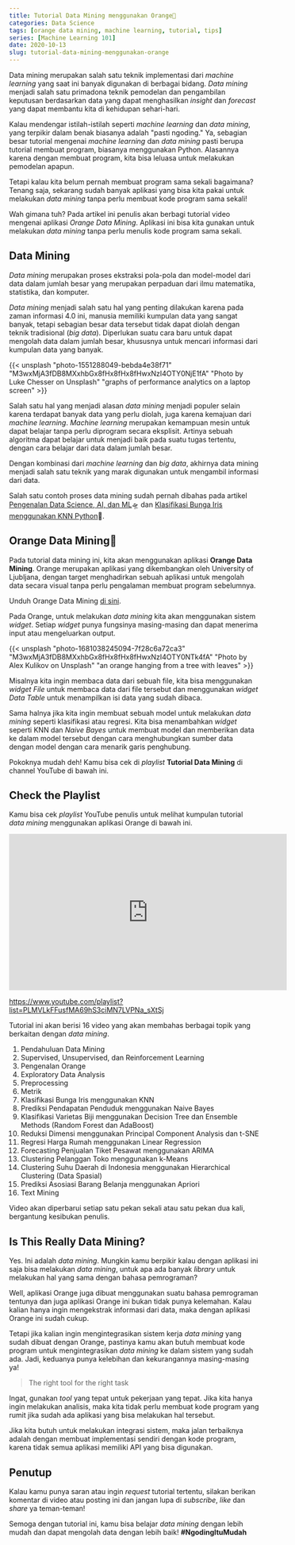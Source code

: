 ```yaml
---
title: Tutorial Data Mining menggunakan Orange🍊
categories: Data Science
tags: [orange data mining, machine learning, tutorial, tips]
series: [Machine Learning 101]
date: 2020-10-13
slug: tutorial-data-mining-menggunakan-orange
---
```


Data mining merupakan salah satu teknik implementasi dari *machine learning* yang saat ini banyak digunakan di berbagai
bidang. *Data mining* menjadi salah satu primadona teknik pemodelan dan pengambilan keputusan berdasarkan data yang
dapat menghasilkan *insight* dan *forecast* yang dapat membantu kita di kehidupan sehari-hari.

Kalau mendengar istilah-istilah seperti *machine learning* dan *data mining*, yang terpikir dalam benak biasanya adalah
"pasti ngoding." Ya, sebagian besar tutorial mengenai *machine learning* dan *data mining* pasti berupa tutorial membuat
program, biasanya menggunakan Python. Alasannya karena dengan membuat program, kita bisa leluasa untuk melakukan
pemodelan apapun.

Tetapi kalau kita belum pernah membuat program sama sekali bagaimana? Tenang saja, sekarang sudah banyak aplikasi yang
bisa kita pakai untuk melakukan *data mining* tanpa perlu membuat kode program sama sekali!

Wah gimana tuh? Pada artikel ini penulis akan berbagi tutorial video mengenai aplikasi *Orange Data Mining*. Aplikasi
ini bisa kita gunakan untuk melakukan *data mining* tanpa perlu menulis kode program sama sekali.

## Data Mining

*Data mining* merupakan proses ekstraksi pola-pola dan model-model dari data dalam jumlah besar yang merupakan perpaduan
dari ilmu matematika, statistika, dan komputer.

*Data mining* menjadi salah satu hal yang penting dilakukan karena pada zaman informasi 4.0 ini, manusia memiliki
kumpulan data yang sangat banyak, tetapi sebagian besar data tersebut tidak dapat diolah dengan teknik tradisional (*big
data*). Diperlukan suatu cara baru untuk dapat mengolah data dalam jumlah besar, khususnya untuk mencari informasi dari
kumpulan data yang banyak.

{{< unsplash "photo-1551288049-bebda4e38f71" "M3wxMjA3fDB8MXxhbGx8fHx8fHx8fHwxNzI4OTY0NjE1fA" "Photo by Luke Chesser on Unsplash" "graphs of performance analytics on a laptop screen" >}}

Salah satu hal yang menjadi alasan *data mining* menjadi populer selain karena terdapat banyak data yang perlu diolah,
juga karena kemajuan dari *machine learning*. *Machine learning* merupakan kemampuan mesin untuk dapat belajar tanpa
perlu diprogram secara eksplisit. Artinya sebuah algoritma dapat belajar untuk menjadi baik pada suatu tugas tertentu,
dengan cara belajar dari data dalam jumlah besar.

Dengan kombinasi dari *machine learning* dan *big data*, akhirnya data mining menjadi salah satu teknik yang marak
digunakan untuk mengambil informasi dari data.

Salah satu contoh proses data mining sudah pernah dibahas pada artikel
[Pengenalan Data Science, AI, dan ML](https://kodesiana.com/post/pengenalan-data-science-ai-dan-ml/)🛸 dan
[Klasifikasi Bunga Iris menggunakan KNN Python](https://kodesiana.com/post/klasifikasi-bunga-iris-menggunakan-knn-python/)🌺.

## Orange Data Mining🍊

Pada tutorial data mining ini, kita akan menggunakan aplikasi **Orange Data Mining**. Orange merupakan aplikasi yang
dikembangkan oleh University of Ljubljana, dengan target menghadirkan sebuah aplikasi untuk mengolah data secara visual
tanpa perlu pengalaman membuat program sebelumnya.

Unduh Orange Data Mining [di sini](https://orange.biolab.si/).

Pada Orange, untuk melakukan *data mining* kita akan menggunakan sistem *widget*. Setiap *widget* punya fungsinya
masing-masing dan dapat menerima input atau mengeluarkan output.

{{< unsplash "photo-1681038245094-7f28c6a72ca3" "M3wxMjA3fDB8MXxhbGx8fHx8fHx8fHwxNzI4OTY0NTk4fA" "Photo by Alex Kulikov on Unsplash" "an orange hanging from a tree with leaves" >}}

Misalnya kita ingin membaca data dari sebuah file, kita bisa menggunakan *widget* *File* untuk membaca data dari file
tersebut dan menggunakan *widget* *Data Table* untuk menampilkan isi data yang sudah dibaca.

Sama halnya jika kita ingin membuat sebuah model untuk melakukan *data mining* seperti klasifikasi atau regresi. Kita
bisa menambahkan *widget* seperti KNN dan *Naive Bayes* untuk membuat model dan memberikan data ke dalam model tersebut
dengan cara menghubungkan sumber data dengan model dengan cara menarik garis penghubung.

Pokoknya mudah deh! Kamu bisa cek di *playlist* **Tutorial Data Mining** di channel YouTube di bawah ini.

## Check the Playlist

Kamu bisa cek *playlist* YouTube penulis untuk melihat kumpulan tutorial *data mining* menggunakan aplikasi Orange di
bawah ini.

<iframe width="560" height="315" src="https://www.youtube.com/embed/videoseries?list=PLMVLkFFusfMA69hS3ciMN7LVPNa_sXtSj" frameborder="0" allow="accelerometer; autoplay; clipboard-write; encrypted-media; gyroscope; picture-in-picture" allowfullscreen></iframe>

<https://www.youtube.com/playlist?list=PLMVLkFFusfMA69hS3ciMN7LVPNa_sXtSj>

Tutorial ini akan berisi 16 video yang akan membahas berbagai topik yang berkaitan dengan *data mining*.

1. Pendahuluan Data Mining
2. Supervised, Unsupervised, dan Reinforcement Learning
3. Pengenalan Orange
4. Exploratory Data Analysis
5. Preprocessing
6. Metrik
7. Klasifikasi Bunga Iris menggunakan KNN
8. Prediksi Pendapatan Penduduk menggunakan Naive Bayes
9. Klasifikasi Varietas Biji menggunakan Decision Tree dan Ensemble Methods (Random Forest dan AdaBoost)
10. Reduksi Dimensi menggunakan Principal Component Analysis dan t-SNE
11. Regresi Harga Rumah menggunakan Linear Regression
12. Forecasting Penjualan Tiket Pesawat menggunakan ARIMA
13. Clustering Pelanggan Toko menggunakan k-Means
14. Clustering Suhu Daerah di Indonesia menggunakan Hierarchical Clustering (Data Spasial)
15. Prediksi Asosiasi Barang Belanja menggunakan Apriori
16. Text Mining

Video akan diperbarui setiap satu pekan sekali atau satu pekan dua kali, bergantung kesibukan penulis.

## Is This Really Data Mining?

Yes. Ini adalah *data mining*. Mungkin kamu berpikir kalau dengan aplikasi ini saja bisa melakukan *data mining*, untuk
apa ada banyak *library* untuk melakukan hal yang sama dengan bahasa pemrograman?

Well, aplikasi Orange juga dibuat menggunakan suatu bahasa pemrograman tentunya dan juga aplikasi Orange ini bukan tidak
punya kelemahan. Kalau kalian hanya ingin mengekstrak informasi dari data, maka dengan aplikasi Orange ini sudah cukup.

Tetapi jika kalian ingin mengintegrasikan sistem kerja *data mining* yang sudah dibuat dengan Orange, pastinya kamu akan
butuh membuat kode program untuk mengintegrasikan *data mining* ke dalam sistem yang sudah ada. Jadi, keduanya punya
kelebihan dan kekurangannya masing-masing ya!

> The right tool for the right task

Ingat, gunakan *tool* yang tepat untuk pekerjaan yang tepat. Jika kita hanya ingin melakukan analisis, maka kita tidak
perlu membuat kode program yang rumit jika sudah ada aplikasi yang bisa melakukan hal tersebut.

Jika kita butuh untuk melakukan integrasi sistem, maka jalan terbaiknya adalah dengan membuat implementasi sendiri
dengan kode program, karena tidak semua aplikasi memiliki API yang bisa digunakan.

## Penutup

Kalau kamu punya saran atau ingin *request* tutorial tertentu, silakan berikan komentar di video atau posting ini dan
jangan lupa di *subscribe*, *like* dan *share* ya teman-teman!

Semoga dengan tutorial ini, kamu bisa belajar *data mining* dengan lebih mudah dan dapat mengolah data dengan lebih
baik! **#NgodingItuMudah**
